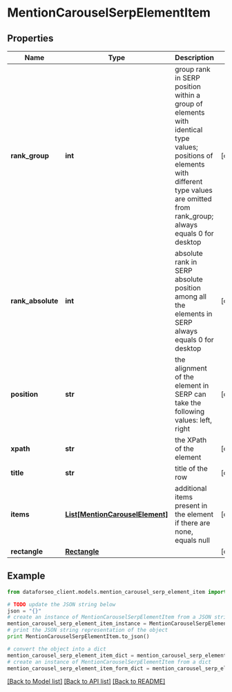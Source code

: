 # MentionCarouselSerpElementItem


## Properties

Name | Type | Description | Notes
------------ | ------------- | ------------- | -------------
**rank_group** | **int** | group rank in SERP position within a group of elements with identical type values; positions of elements with different type values are omitted from rank_group; always equals 0 for desktop | [optional] 
**rank_absolute** | **int** | absolute rank in SERP absolute position among all the elements in SERP always equals 0 for desktop | [optional] 
**position** | **str** | the alignment of the element in SERP can take the following values: left, right | [optional] 
**xpath** | **str** | the XPath of the element | [optional] 
**title** | **str** | title of the row | [optional] 
**items** | [**List[MentionCarouselElement]**](MentionCarouselElement.md) | additional items present in the element if there are none, equals null | [optional] 
**rectangle** | [**Rectangle**](Rectangle.md) |  | [optional] 

## Example

```python
from dataforseo_client.models.mention_carousel_serp_element_item import MentionCarouselSerpElementItem

# TODO update the JSON string below
json = "{}"
# create an instance of MentionCarouselSerpElementItem from a JSON string
mention_carousel_serp_element_item_instance = MentionCarouselSerpElementItem.from_json(json)
# print the JSON string representation of the object
print MentionCarouselSerpElementItem.to_json()

# convert the object into a dict
mention_carousel_serp_element_item_dict = mention_carousel_serp_element_item_instance.to_dict()
# create an instance of MentionCarouselSerpElementItem from a dict
mention_carousel_serp_element_item_form_dict = mention_carousel_serp_element_item.from_dict(mention_carousel_serp_element_item_dict)
```
[[Back to Model list]](../README.md#documentation-for-models) [[Back to API list]](../README.md#documentation-for-api-endpoints) [[Back to README]](../README.md)



